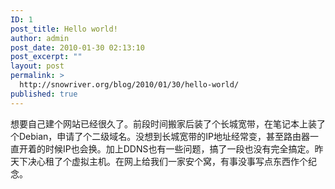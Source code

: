 ```yaml
---
ID: 1
post_title: Hello world!
author: admin
post_date: 2010-01-30 02:13:10
post_excerpt: ""
layout: post
permalink: >
  http://snowriver.org/blog/2010/01/30/hello-world/
published: true
---
```

想要自己建个网站已经很久了。前段时间搬家后装了个长城宽带，在笔记本上装了个Debian，申请了个二级域名。没想到长城宽带的IP地址经常变，甚至路由器一直开着的时候IP也会换。加上DDNS也有一些问题，搞了一段也没有完全搞定。昨天下决心租了个虚拟主机。在网上给我们一家安个窝，有事没事写点东西作个纪念。